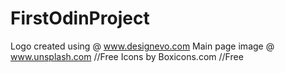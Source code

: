 # FirstOdinProject
Logo created using @ www.designevo.com
Main page image @ www.unsplash.com //Free
Icons by Boxicons.com //Free